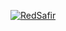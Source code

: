 [![RedSafir](https://circleci.com/gh/RedSafir/TedEdNew.svg?style=svg)](https://circleci.com/gh/RedSafir/TedEdNew)
